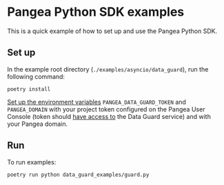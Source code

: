 # Pangea Python SDK examples

This is a quick example of how to set up and use the Pangea Python SDK.

## Set up

In the example root directory (`./examples/asyncio/data_guard`), run the following command:

```
poetry install
```

[Set up the environment variables][set-environment-variables]
`PANGEA_DATA_GUARD_TOKEN` and `PANGEA_DOMAIN` with your project token configured
on the Pangea User Console (token should [have access to][configure-a-pangea-service]
the Data Guard service) and with your Pangea domain.

## Run

To run examples:

```
poetry run python data_guard_examples/guard.py
```

[configure-a-pangea-service]: https://pangea.cloud/docs/getting-started/configure-services/#configure-a-pangea-service
[set-environment-variables]: https://pangea.cloud/docs/getting-started/integrate/#set-environment-variables
